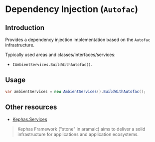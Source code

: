 ﻿# Dependency Injection (```Autofac```)

## Introduction
Provides a dependency injection implementation based on the ```Autofac``` infrastructure.

Typically used areas and classes/interfaces/services:
* ```IAmbientServices.BuildWithAutofac()```.

## Usage

```csharp
var ambientServices = new AmbientServices().BuildWithAutofac();
```

## Other resources

* [Kephas.Services](https://www.nuget.org/packages/Kephas.Services)

> Kephas Framework ("stone" in aramaic) aims to deliver a solid infrastructure for applications and application ecosystems.
